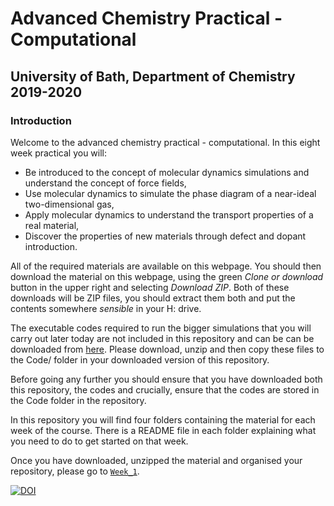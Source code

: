 # Advanced Chemistry Practical - Computational
## University of Bath, Department of Chemistry 2019-2020
### Introduction

Welcome to the advanced chemistry practical - computational. In this eight week practical you will:

- Be introduced to the concept of molecular dynamics simulations and understand the concept of force fields,
- Use molecular dynamics to simulate the phase diagram of a near-ideal two-dimensional gas,
- Apply molecular dynamics to understand the transport properties of a real material,
- Discover the properties of new materials through defect and dopant introduction.

All of the required materials are available on this webpage. You should then download the material on this webpage, using the green *Clone or download* button in the upper right and selecting *Download ZIP*. Both of these downloads will be ZIP files, you should extract them both and put the contents somewhere *sensible* in your H: drive. 

The executable codes required to run the bigger simulations that you will carry out later today are not included in this repository and can be  can be downloaded from [here](https://people.bath.ac.uk/chsscp/teach/adv.bho/progs.zip). Please download, unzip and then copy these files to the Code/ folder in your downloaded version of this repository.

Before going any further you should ensure that you have downloaded both this repository, the codes and crucially, ensure that the codes are stored in the Code folder in the repository.

In this repository you will find four folders containing the material for each week of the course. There is a README file in each folder explaining what you need to do to get started on that week.

Once you have downloaded, unzipped the material and organised your repository, please go to [`Week_1`](https://github.com/MeganStalker/Advanced_Practical_Chemistry_Year_3/tree/master/Week_1).  

[![DOI](https://zenodo.org/badge/DOI/10.5281/zenodo.3474996.svg)](https://doi.org/10.5281/zenodo.3474996)

